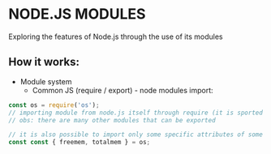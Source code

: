 # NODE.JS MODULES

Exploring the features of Node.js through the use of its modules

## How it works:
- Module system
  - Common JS (require / export) - node modules import:

```javascript
const os = require('os');
// importing module from node.js itself through require (it is sported by node.js), so it is possible to have access to the attributes and methods that it offers through this module, calling them through "os", which became object when receiving this module as indicated above
// obs: there are many other modules that can be exported

// it is also possible to import only some specific attributes of some module, with the JS destructuring technique, which basically already takes a specified attribute inside an object:
const const { freemem, totalmem } = os;
```
